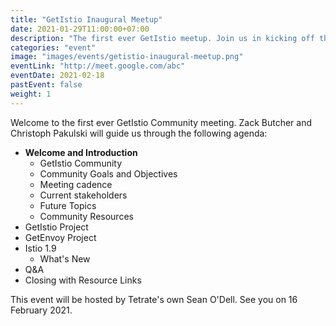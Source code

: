 ```yaml
---
title: "GetIstio Inaugural Meetup"
date: 2021-01-29T11:00:00+07:00
description: "The first ever GetIstio meetup. Join us in kicking off this exciting adventure."
categories: "event"
image: "images/events/getistio-inaugural-meetup.png"
eventLink: "http://meet.google.com/abc"
eventDate: 2021-02-18
pastEvent: false
weight: 1
---
```


Welcome to the first ever GetIstio Community meeting. Zack Butcher and Christoph Pakulski will guide us through the following agenda:

* **Welcome and Introduction**
    + GetIstio Community
    + Community Goals and Objectives
    + Meeting cadence
    + Current stakeholders
    + Future Topics
    + Community Resources
* GetIstio Project
* GetEnvoy Project
* Istio 1.9
    + What's New
* Q&A
* Closing with Resource Links

This event will be hosted by Tetrate's own Sean O'Dell. See you on 16 February 2021.
